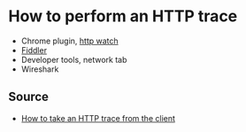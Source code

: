 ﻿# How to perform an HTTP trace


* Chrome plugin, [http watch](http://www.httpwatch.com/download/)
* [Fiddler](https://www.telerik.com/download/fiddler)
* Developer tools, network tab
* Wireshark

## Source

* [How to take an HTTP trace from the client](https://techcommunity.microsoft.com/t5/IIS-Support-Blog/How-to-take-an-HTTP-trace-from-the-client/ba-p/799618)